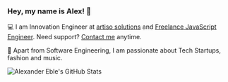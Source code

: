 ### Hey, my name is Alex! :wave:

:computer: I am Innovation Engineer at [artiso solutions](https://www.artiso.com) and [Freelance JavaScript Engineer](https://www.alex-eble.de). Need support? [Contact me](https://alex-eble.de/#kontakt) anytime.

:rocket: Apart from Software Engineering, I am passionate about Tech Startups, fashion and music.

![Alexander Eble's GitHub Stats](https://github-readme-stats.vercel.app/api?username=alexanderdavide&theme=react&count_private=true&show_icons=true)
